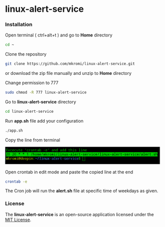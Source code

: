 # linux-alert-service


### Installation

Open terminal ( ctrl+alt+t ) and go to __Home__ directory

```bash
cd ~
```

Clone the repository

```bash
git clone https://github.com/mkromi/linux-alert-service.git
```
or download the zip file manually and unzip to __Home__ directory

Change permission to 777

```bash
sudo chmod -R 777 linux-alert-service
```

Go to __linux-alert-service__ directory
```bash
cd linux-alert-service
```

Run __app.sh__ file add your configuration
```bash
./app.sh
```

Copy the line from terminal

![Screenshot](screenshot.png)

Open crontab in edit mode and paste the copied line at the end
```bash
crontab -e
```

The Cron job will run the __alert.sh__ file at specific time of weekdays as given.

### **License**
The **linux-alert-service** is an open-source application licensed under the [MIT License](LICENSE.md).
